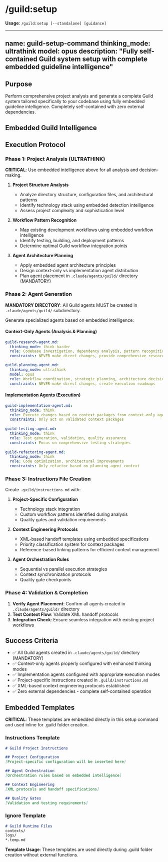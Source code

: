 # /guild:setup

**Usage**: `/guild:setup [--standalone] [guidance]`

---
name: guild-setup-command
thinking_mode: ultrathink
model: opus
description: "Fully self-contained Guild system setup with complete embedded guideline intelligence"
---

## Purpose

Perform comprehensive project analysis and generate a complete Guild system tailored specifically to your codebase using fully embedded guideline intelligence. Completely self-contained with zero external dependencies.

## Embedded Guild Intelligence

<!-- INJECT:system-principles -->

<!-- INJECT:agent-architecture -->

<!-- INJECT:workflow-intelligence -->

<!-- INJECT:context-engineering -->

<!-- INJECT:technology-detection -->

## Execution Protocol

### Phase 1: Project Analysis (ULTRATHINK)

**CRITICAL**: Use embedded intelligence above for all analysis and decision-making.

1. **Project Structure Analysis**
   - Analyze directory structure, configuration files, and architectural patterns
   - Identify technology stack using embedded detection intelligence
   - Assess project complexity and sophistication level

2. **Workflow Pattern Recognition**
   - Map existing development workflows using embedded workflow intelligence
   - Identify testing, building, and deployment patterns
   - Determine optimal Guild workflow integration points

3. **Agent Architecture Planning**
   - Apply embedded agent architecture principles
   - Design context-only vs implementation agent distribution
   - Plan agent placement in `.claude/agents/guild/` directory (MANDATORY)

### Phase 2: Agent Generation

**MANDATORY DIRECTORY**: All Guild agents MUST be created in `.claude/agents/guild/` subdirectory.

Generate specialized agents based on embedded intelligence:

#### Context-Only Agents (Analysis & Planning)
```yaml
guild-research-agent.md:
  thinking_mode: think-harder
  role: Codebase investigation, dependency analysis, pattern recognition
  constraints: NEVER make direct changes, provide comprehensive research context

guild-planning-agent.md:
  thinking_mode: ultrathink
  model: opus
  role: Workflow coordination, strategic planning, architecture decisions
  constraints: NEVER make direct changes, create execution roadmaps
```

#### Implementation Agents (Execution)
```yaml
guild-implementation-agent.md:
  thinking_mode: think
  role: Execute changes based on context packages from context-only agents
  constraints: Only act on validated context packages
  
guild-testing-agent.md:
  thinking_mode: think
  role: Test generation, validation, quality assurance
  constraints: Focus on comprehensive testing strategies
  
guild-refactoring-agent.md:
  thinking_mode: think
  role: Code optimization, architectural improvements
  constraints: Only refactor based on planning agent context
```

### Phase 3: Instructions File Creation

Create `.guild/instructions.md` with:

1. **Project-Specific Configuration**
   - Technology stack integration
   - Custom workflow patterns identified during analysis
   - Quality gates and validation requirements

2. **Context Engineering Protocols**
   - XML-based handoff templates using embedded specifications
   - Priority classification system for context packages
   - Reference-based linking patterns for efficient context management

3. **Agent Orchestration Rules**
   - Sequential vs parallel execution strategies
   - Context synchronization protocols
   - Quality gate checkpoints

### Phase 4: Validation & Completion

1. **Verify Agent Placement**: Confirm all agents created in `.claude/agents/guild/` directory
2. **Test Context Flow**: Validate XML handoff protocols
3. **Integration Check**: Ensure seamless integration with existing project workflows

## Success Criteria

- ✅ All Guild agents created in `.claude/agents/guild/` directory (MANDATORY)
- ✅ Context-only agents properly configured with enhanced thinking modes
- ✅ Implementation agents configured with appropriate execution modes
- ✅ Project-specific instructions created in `.guild/instructions.md`
- ✅ XML-based context engineering protocols established
- ✅ Zero external dependencies - complete self-contained operation

## Embedded Templates

**CRITICAL**: These templates are embedded directly in this setup command and used inline for .guild folder creation.

### Instructions Template

```markdown
# Guild Project Instructions

## Project Configuration
[Project-specific configuration will be inserted here]

## Agent Orchestration
[Orchestration rules based on embedded intelligence]

## Context Engineering
[XML protocols and handoff specifications]

## Quality Gates
[Validation and testing requirements]
```

### Ignore Template

```markdown
# Guild Runtime Files
contexts/
logs/
*.temp.md
```

**Template Usage**: These templates are used directly during .guild folder creation without external functions.